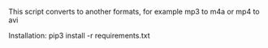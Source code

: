 This script converts to another formats, for example mp3 to m4a or mp4 to avi

Installation: pip3 install -r requirements.txt
